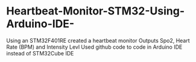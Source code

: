 # Heartbeat-Monitor-STM32-Using-Arduino-IDE-
Using an STM32F401RE created a heartbeat monitor
Outputs Spo2, Heart Rate (BPM) and Intensity Levl
Used github code to code in Arduino IDE instead of STM32Cube IDE
